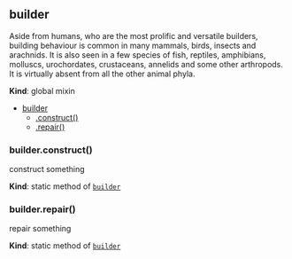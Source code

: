 <a name="builder"></a>

## builder
Aside from humans, who are the most prolific and versatile builders, building behaviour is common in many mammals, birds, insects and arachnids. It is also seen in a few species of fish, reptiles, amphibians, molluscs, urochordates, crustaceans, annelids and some other arthropods. It is virtually absent from all the other animal phyla.

**Kind**: global mixin  

* [builder](#builder)
    * [.construct()](#builder.construct)
    * [.repair()](#builder.repair)

<a name="builder.construct"></a>

### builder.construct()
construct something

**Kind**: static method of [<code>builder</code>](#builder)  
<a name="builder.repair"></a>

### builder.repair()
repair something

**Kind**: static method of [<code>builder</code>](#builder)  
